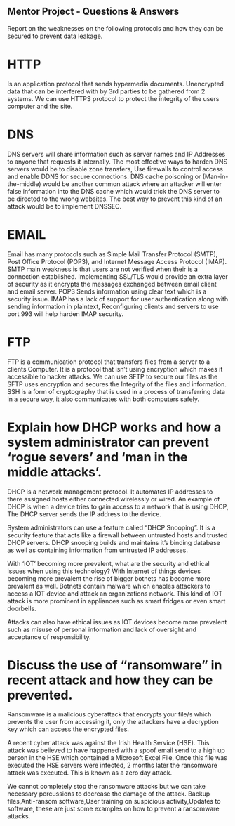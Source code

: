 ## Mentor Project - Questions & Answers

Report on the weaknesses on the following protocols and how they can be 
secured to prevent data leakage.
 
# HTTP   
Is an application protocol that sends hypermedia documents.
Unencrypted data that can be interfered with by 3rd parties to be gathered from 2 systems.
We can use HTTPS protocol to protect the integrity of the users computer and the
            site.
             
# DNS
DNS servers will share information such as server names and IP Addresses to anyone that requests it internally. The most effective ways to harden DNS servers would be to disable zone transfers, Use firewalls to control access and enable DDNS for secure connections.
DNS cache poisoning or (Man-in-the-middle) would be another common attack where an attacker will enter false information into the DNS cache which would trick the DNS server to be directed to the wrong websites. The best way to prevent this kind of an attack would be to implement DNSSEC.

# EMAIL
Email has many protocols such as Simple Mail Transfer Protocol (SMTP), Post Office Protocol (POP3), and Internet Message Access Protocol (IMAP).
SMTP main weakness is that users are not verified when their is a connection established. Implementing SSL/TLS would provide an extra layer of security as it encrypts the messages exchanged between email client and email server. 
POP3 Sends information using clear text which is a security issue.
IMAP has a lack of support for user authentication along with sending information in plaintext, Reconfiguring clients and servers to use port 993 will help harden IMAP  security.


# FTP  
FTP is a communication protocol that transfers files from a server to a clients
Computer.
It is a protocol that isn’t using encryption which makes it accessible to hacker attacks.
We can use SFTP to secure our files as the SFTP uses encryption and secures the
          	Integrity of the files and information.
SSH is a form of cryptography that is used in a process of transferring data in a secure way, it also communicates with both computers safely.







# Explain how DHCP works and how a system administrator can prevent ‘rogue severs’ and ‘man in the middle attacks’.
DHCP is a network management protocol. It automates IP addresses to there assigned hosts either connected wirelessly or wired. An example of DHCP is when a device tries to 
gain access to a network that is using DHCP, The DHCP server sends the IP address to the device.

System administrators can use a feature called “DHCP Snooping”. It is a security feature that acts like a firewall between untrusted hosts and trusted DHCP servers. DHCP snooping builds and maintains it’s binding database as well as containing information from untrusted IP addresses.


With ‘IOT’ becoming more prevalent, what are the security and ethical issues when using this technology?
With Internet of things devices becoming more prevalent the rise of bigger botnets has become more prevalent as well. Botnets contain malware which enables attackers to access a IOT device and attack an organizations network. This kind of IOT attack is more prominent in appliances such as smart fridges or even smart doorbells. 

Attacks can also have ethical issues as IOT devices become more prevalent such as misuse of personal information and lack of oversight and acceptance of responsibility.



# Discuss the use of “ransomware” in recent attack and how they can be prevented.
Ransomware is a malicious cyberattack that encrypts your file/s which prevents the user
from accessing it, only the attackers have a decryption key which can access the encrypted files.

A recent cyber attack was against the Irish Health Service (HSE). This attack was believed to have happened with a spoof email send to a high up person in the HSE which contained a Microsoft Excel File, Once this file was executed the HSE servers were infected, 2 months later the ransomware attack was executed. This is known as a zero day attack.

We cannot completely stop the ransomware attacks but we can take necessary percussions to decrease the damage of the attack.
Backup files,Anti-ransom software,User training on suspicious activity,Updates to software,
these are just some examples on how to prevent a ransomware attacks.
